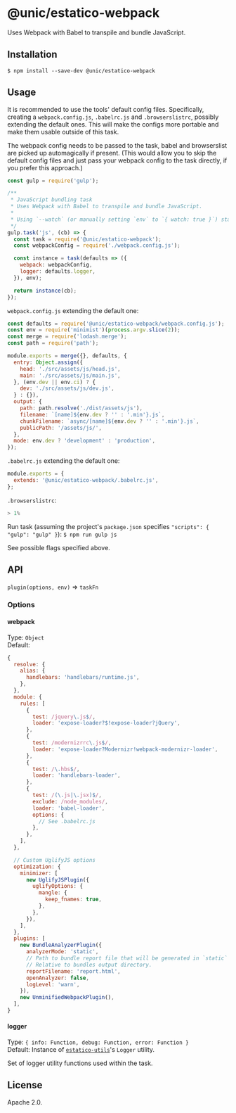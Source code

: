 # @unic/estatico-webpack

Uses Webpack with Babel to transpile and bundle JavaScript.

## Installation

```
$ npm install --save-dev @unic/estatico-webpack
```

## Usage

It is recommended to use the tools' default config files. Specifically, creating a `webpack.config.js`, `.babelrc.js` and `.browserslistrc`, possibly extending the default ones. This will make the configs more portable and make them usable outside of this task.

The webpack config needs to be passed to the task, babel and browserslist are picked up automagically if present. (This would allow you to skip the default config files and just pass your webpack config to the task directly, if you prefer this approach.)

```js
const gulp = require('gulp');

/**
 * JavaScript bundling task
 * Uses Webpack with Babel to transpile and bundle JavaScript.
 *
 * Using `--watch` (or manually setting `env` to `{ watch: true }`) starts file watcher
 */
gulp.task('js', (cb) => {
  const task = require('@unic/estatico-webpack');
  const webpackConfig = require('./webpack.config.js');

  const instance = task(defaults => ({
    webpack: webpackConfig,
    logger: defaults.logger,
  }), env);

  return instance(cb);
});
```

`webpack.config.js` extending the default one:

```js
const defaults = require('@unic/estatico-webpack/webpack.config.js');
const env = require('minimist')(process.argv.slice(2));
const merge = require('lodash.merge');
const path = require('path');

module.exports = merge({}, defaults, {
  entry: Object.assign({
    head: './src/assets/js/head.js',
    main: './src/assets/js/main.js',
  }, (env.dev || env.ci) ? {
    dev: './src/assets/js/dev.js',
  } : {}),
  output: {
    path: path.resolve('./dist/assets/js'),
    filename: `[name]${env.dev ? '' : '.min'}.js`,
    chunkFilename: `async/[name]${env.dev ? '' : '.min'}.js`,
    publicPath: '/assets/js/',
  },
  mode: env.dev ? 'development' : 'production',
});
```

`.babelrc.js` extending the default one:

```js
module.exports = {
  extends: '@unic/estatico-webpack/.babelrc.js',
};
```

`.browserslistrc`:

```js
> 1%
```

Run task (assuming the project's `package.json` specifies `"scripts": { "gulp": "gulp" }`):
`$ npm run gulp js`

See possible flags specified above.

## API

`plugin(options, env)` => `taskFn`

### Options

#### webpack

Type: `Object`<br>
Default:
```js
{
  resolve: {
    alias: {
      handlebars: 'handlebars/runtime.js',
    },
  },
  module: {
    rules: [
      {
        test: /jquery\.js$/,
        loader: 'expose-loader?$!expose-loader?jQuery',
      },
      {
        test: /modernizrrc\.js$/,
        loader: 'expose-loader?Modernizr!webpack-modernizr-loader',
      },
      {
        test: /\.hbs$/,
        loader: 'handlebars-loader',
      },
      {
        test: /(\.js|\.jsx)$/,
        exclude: /node_modules/,
        loader: 'babel-loader',
        options: {
          // See .babelrc.js
        },
      },
    ],
  },

  // Custom UglifyJS options
  optimization: {
    minimizer: [
      new UglifyJSPlugin({
        uglifyOptions: {
          mangle: {
            keep_fnames: true,
          },
        },
      }),
    ],
  },
  plugins: [
    new BundleAnalyzerPlugin({
      analyzerMode: 'static',
      // Path to bundle report file that will be generated in `static` mode.
      // Relative to bundles output directory.
      reportFilename: 'report.html',
      openAnalyzer: false,
      logLevel: 'warn',
    }),
    new UnminifiedWebpackPlugin(),
  ],
}
```

#### logger

Type: `{ info: Function, debug: Function, error: Function }`<br>
Default: Instance of [`estatico-utils`](../estatico-utils)'s `Logger` utility.

Set of logger utility functions used within the task.

## License

Apache 2.0.
